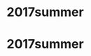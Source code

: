 # 2017summer
# 2017summer
                                                                                                      